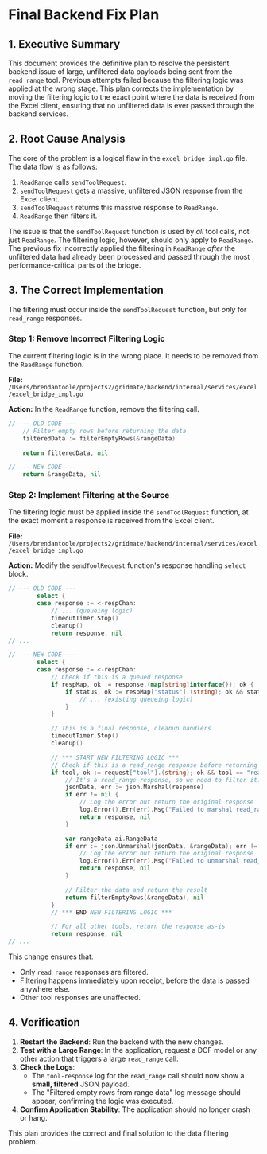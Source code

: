 # Final Backend Fix Plan

## 1. Executive Summary

This document provides the definitive plan to resolve the persistent backend issue of large, unfiltered data payloads being sent from the `read_range` tool. Previous attempts failed because the filtering logic was applied at the wrong stage. This plan corrects the implementation by moving the filtering logic to the exact point where the data is received from the Excel client, ensuring that no unfiltered data is ever passed through the backend services.

## 2. Root Cause Analysis

The core of the problem is a logical flaw in the `excel_bridge_impl.go` file. The data flow is as follows:

1.  `ReadRange` calls `sendToolRequest`.
2.  `sendToolRequest` gets a massive, unfiltered JSON response from the Excel client.
3.  `sendToolRequest` returns this massive response to `ReadRange`.
4.  `ReadRange` then filters it.

The issue is that the `sendToolRequest` function is used by *all* tool calls, not just `ReadRange`. The filtering logic, however, should only apply to `ReadRange`. The previous fix incorrectly applied the filtering in `ReadRange` *after* the unfiltered data had already been processed and passed through the most performance-critical parts of the bridge.

## 3. The Correct Implementation

The filtering must occur inside the `sendToolRequest` function, but *only* for `read_range` responses.

### Step 1: Remove Incorrect Filtering Logic

The current filtering logic is in the wrong place. It needs to be removed from the `ReadRange` function.

**File:** `/Users/brendantoole/projects2/gridmate/backend/internal/services/excel/excel_bridge_impl.go`

**Action:** In the `ReadRange` function, remove the filtering call.

```go
// --- OLD CODE ---
	// Filter empty rows before returning the data
	filteredData := filterEmptyRows(&rangeData)

	return filteredData, nil

// --- NEW CODE ---
	return &rangeData, nil
```

### Step 2: Implement Filtering at the Source

The filtering logic must be applied inside the `sendToolRequest` function, at the exact moment a response is received from the Excel client.

**File:** `/Users/brendantoole/projects2/gridmate/backend/internal/services/excel/excel_bridge_impl.go`

**Action:** Modify the `sendToolRequest` function's response handling `select` block.

```go
// --- OLD CODE ---
		select {
		case response := <-respChan:
			// ... (queueing logic)
			timeoutTimer.Stop()
			cleanup()
			return response, nil
// ...

// --- NEW CODE ---
		select {
		case response := <-respChan:
			// Check if this is a queued response
			if respMap, ok := response.(map[string]interface{}); ok {
				if status, ok := respMap["status"].(string); ok && status == "queued" {
					// ... (existing queueing logic)
				}
			}

			// This is a final response, cleanup handlers
			timeoutTimer.Stop()
			cleanup()

			// *** START NEW FILTERING LOGIC ***
			// Check if this is a read_range response before returning
			if tool, ok := request["tool"].(string); ok && tool == "read_range" {
				// It's a read_range response, so we need to filter it.
				jsonData, err := json.Marshal(response)
				if err != nil {
					// Log the error but return the original response
					log.Error().Err(err).Msg("Failed to marshal read_range response for filtering")
					return response, nil
				}

				var rangeData ai.RangeData
				if err := json.Unmarshal(jsonData, &rangeData); err != nil {
					// Log the error but return the original response
					log.Error().Err(err).Msg("Failed to unmarshal read_range response for filtering")
					return response, nil
				}

				// Filter the data and return the result
				return filterEmptyRows(&rangeData), nil
			}
			// *** END NEW FILTERING LOGIC ***

			// For all other tools, return the response as-is
			return response, nil
// ...
```

This change ensures that:
- Only `read_range` responses are filtered.
- Filtering happens immediately upon receipt, before the data is passed anywhere else.
- Other tool responses are unaffected.

## 4. Verification

1.  **Restart the Backend**: Run the backend with the new changes.
2.  **Test with a Large Range**: In the application, request a DCF model or any other action that triggers a large `read_range` call.
3.  **Check the Logs**:
    - The `tool-response` log for the `read_range` call should now show a **small, filtered** JSON payload.
    - The "Filtered empty rows from range data" log message should appear, confirming the logic was executed.
4.  **Confirm Application Stability**: The application should no longer crash or hang.

This plan provides the correct and final solution to the data filtering problem.
